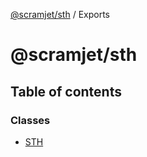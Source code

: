 [@scramjet/sth](README.md) / Exports

# @scramjet/sth

## Table of contents

### Classes

- [STH](classes/STH.md)
